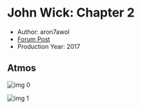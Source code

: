 # John Wick: Chapter 2

* Author: aron7awol
* [Forum Post](https://www.avsforum.com/threads/bass-eq-for-filtered-movies.2995212/post-56811402)
* Production Year: 2017

## Atmos

![img 0](https://i.imgur.com/Ssgir5H.jpg)

![img 1](https://i.imgur.com/q4MlEJ0.jpg)

